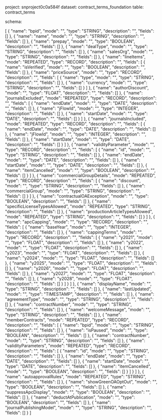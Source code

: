 project: snproject0c0a584f
dataset: contract_terms_foundation
table: contract_terms

schema:

[
  {
    "name": "bpid",
    "mode": "",
    "type": "STRING",
    "description": "",
    "fields": []
  },
  {
    "name": "name",
    "mode": "",
    "type": "STRING",
    "description": "",
    "fields": []
  },
  {
    "name": "prepay",
    "mode": "",
    "type": "BOOLEAN",
    "description": "",
    "fields": []
  },
  {
    "name": "dealType",
    "mode": "",
    "type": "STRING",
    "description": "",
    "fields": []
  },
  {
    "name": "salesOrg",
    "mode": "",
    "type": "STRING",
    "description": "",
    "fields": []
  },
  {
    "name": "lineItems",
    "mode": "REPEATED",
    "type": "RECORD",
    "description": "",
    "fields": [
      {
        "name": "isVerified",
        "mode": "",
        "type": "BOOLEAN",
        "description": "",
        "fields": []
      },
      {
        "name": "priceSource",
        "mode": "",
        "type": "RECORD",
        "description": "",
        "fields": [
          {
            "name": "type",
            "mode": "",
            "type": "STRING",
            "description": "",
            "fields": []
          },
          {
            "name": "currency",
            "mode": "",
            "type": "STRING",
            "description": "",
            "fields": []
          }
        ]
      },
      {
        "name": "authorDiscount",
        "mode": "",
        "type": "FLOAT",
        "description": "",
        "fields": []
      },
      {
        "name": "journalsExcluded",
        "mode": "REPEATED",
        "type": "RECORD",
        "description": "",
        "fields": [
          {
            "name": "endDate",
            "mode": "",
            "type": "DATE",
            "description": "",
            "fields": []
          },
          {
            "name": "jFlowId",
            "mode": "",
            "type": "INTEGER",
            "description": "",
            "fields": []
          },
          {
            "name": "startDate",
            "mode": "",
            "type": "DATE",
            "description": "",
            "fields": []
          }
        ]
      },
      {
        "name": "journalsIncluded",
        "mode": "REPEATED",
        "type": "RECORD",
        "description": "",
        "fields": [
          {
            "name": "endDate",
            "mode": "",
            "type": "DATE",
            "description": "",
            "fields": []
          },
          {
            "name": "jFlowId",
            "mode": "",
            "type": "INTEGER",
            "description": "",
            "fields": []
          },
          {
            "name": "startDate",
            "mode": "",
            "type": "DATE",
            "description": "",
            "fields": []
          }
        ]
      },
      {
        "name": "validityParameter",
        "mode": "",
        "type": "RECORD",
        "description": "",
        "fields": [
          {
            "name": "id",
            "mode": "",
            "type": "STRING",
            "description": "",
            "fields": []
          },
          {
            "name": "endDate",
            "mode": "",
            "type": "DATE",
            "description": "",
            "fields": []
          },
          {
            "name": "startDate",
            "mode": "",
            "type": "DATE",
            "description": "",
            "fields": []
          },
          {
            "name": "itemCancelled",
            "mode": "",
            "type": "BOOLEAN",
            "description": "",
            "fields": []
          }
        ]
      },
      {
        "name": "commercialGroupDetails",
        "mode": "REPEATED",
        "type": "RECORD",
        "description": "",
        "fields": [
          {
            "name": "discount",
            "mode": "",
            "type": "STRING",
            "description": "",
            "fields": []
          },
          {
            "name": "commercialGroup",
            "mode": "",
            "type": "STRING",
            "description": "",
            "fields": []
          }
        ]
      },
      {
        "name": "contractualOAException",
        "mode": "",
        "type": "BOOLEAN",
        "description": "",
        "fields": []
      },
      {
        "name": "specificLicenseTypesAllowed",
        "mode": "REPEATED",
        "type": "STRING",
        "description": "",
        "fields": []
      },
      {
        "name": "productionArticleTypesAllowed",
        "mode": "REPEATED",
        "type": "STRING",
        "description": "",
        "fields": []
      }
    ]
  },
  {
    "name": "apcCapping",
    "mode": "",
    "type": "RECORD",
    "description": "",
    "fields": [
      {
        "name": "baseYear",
        "mode": "",
        "type": "INTEGER",
        "description": "",
        "fields": []
      },
      {
        "name": "cappingTerms",
        "mode": "",
        "type": "RECORD",
        "description": "",
        "fields": [
          {
            "name": "y2021",
            "mode": "",
            "type": "FLOAT",
            "description": "",
            "fields": []
          },
          {
            "name": "y2022",
            "mode": "",
            "type": "FLOAT",
            "description": "",
            "fields": []
          },
          {
            "name": "y2023",
            "mode": "",
            "type": "FLOAT",
            "description": "",
            "fields": []
          },
          {
            "name": "y2024",
            "mode": "",
            "type": "FLOAT",
            "description": "",
            "fields": []
          },
          {
            "name": "y2025",
            "mode": "",
            "type": "FLOAT",
            "description": "",
            "fields": []
          },
          {
            "name": "y2026",
            "mode": "",
            "type": "FLOAT",
            "description": "",
            "fields": []
          },
          {
            "name": "y2027",
            "mode": "",
            "type": "FLOAT",
            "description": "",
            "fields": []
          },
          {
            "name": "y2028",
            "mode": "",
            "type": "FLOAT",
            "description": "",
            "fields": []
          }
        ]
      }
    ]
  },
  {
    "name": "displayName",
    "mode": "",
    "type": "STRING",
    "description": "",
    "fields": []
  },
  {
    "name": "lastUpdated",
    "mode": "",
    "type": "TIMESTAMP",
    "description": "",
    "fields": []
  },
  {
    "name": "agreementType",
    "mode": "",
    "type": "STRING",
    "description": "",
    "fields": []
  },
  {
    "name": "contractNumber",
    "mode": "",
    "type": "STRING",
    "description": "",
    "fields": []
  },
  {
    "name": "welcomeMessage",
    "mode": "",
    "type": "STRING",
    "description": "",
    "fields": []
  },
  {
    "name": "memberContracts",
    "mode": "REPEATED",
    "type": "RECORD",
    "description": "",
    "fields": [
      {
        "name": "bpid",
        "mode": "",
        "type": "STRING",
        "description": "",
        "fields": []
      },
      {
        "name": "isPaused",
        "mode": "",
        "type": "BOOLEAN",
        "description": "",
        "fields": []
      },
      {
        "name": "contractNumber",
        "mode": "",
        "type": "STRING",
        "description": "",
        "fields": []
      },
      {
        "name": "validityParameters",
        "mode": "REPEATED",
        "type": "RECORD",
        "description": "",
        "fields": [
          {
            "name": "id",
            "mode": "",
            "type": "STRING",
            "description": "",
            "fields": []
          },
          {
            "name": "endDate",
            "mode": "",
            "type": "DATE",
            "description": "",
            "fields": []
          },
          {
            "name": "startDate",
            "mode": "",
            "type": "DATE",
            "description": "",
            "fields": []
          },
          {
            "name": "itemCancelled",
            "mode": "",
            "type": "BOOLEAN",
            "description": "",
            "fields": []
          }
        ]
      }
    ]
  },
  {
    "name": "autoapprovalRules",
    "mode": "REPEATED",
    "type": "STRING",
    "description": "",
    "fields": []
  },
  {
    "name": "showGreenOAOptOut",
    "mode": "",
    "type": "BOOLEAN",
    "description": "",
    "fields": []
  },
  {
    "name": "suppressApcDisplay",
    "mode": "",
    "type": "BOOLEAN",
    "description": "",
    "fields": []
  },
  {
    "name": "deductAtPublication",
    "mode": "",
    "type": "BOOLEAN",
    "description": "",
    "fields": []
  },
  {
    "name": "journalPublishingModel",
    "mode": "",
    "type": "STRING",
    "description": "",
    "fields": []
  }
]